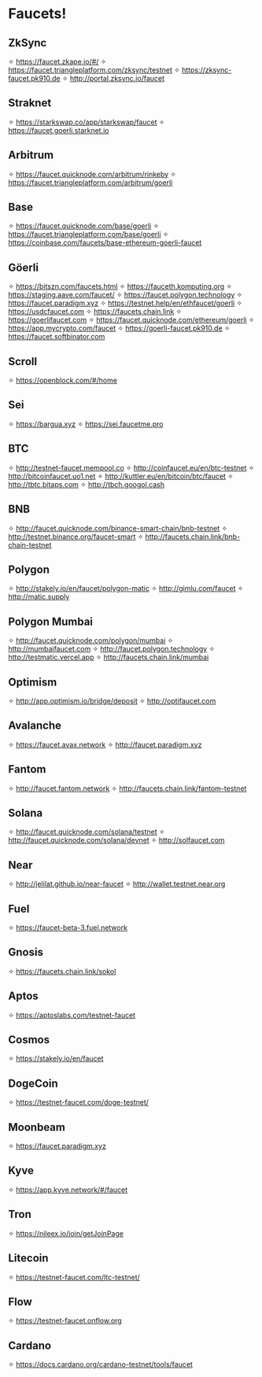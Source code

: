 # Faucets!

## ZkSync

✧ https://faucet.zkape.io/#/
✧ https://faucet.triangleplatform.com/zksync/testnet
✧ https://zksync-faucet.pk910.de
✧ http://portal.zksync.io/faucet

## Straknet

✧ https://starkswap.co/app/starkswap/faucet
✧ https://faucet.goerli.starknet.io

## Arbitrum

✧ https://faucet.quicknode.com/arbitrum/rinkeby
✧ https://faucet.triangleplatform.com/arbitrum/goerli

## Base

✧ https://faucet.quicknode.com/base/goerli
✧ https://faucet.triangleplatform.com/base/goerli
✧ https://coinbase.com/faucets/base-ethereum-goerli-faucet

## Göerli

✧ https://bitszn.com/faucets.html
✧ https://fauceth.komputing.org
✧ https://staging.aave.com/faucet/
✧ https://faucet.polygon.technology
✧ https://faucet.paradigm.xyz
✧ https://testnet.help/en/ethfaucet/goerli
✧ https://usdcfaucet.com
✧ https://faucets.chain.link
✧ https://goerlifaucet.com
✧ https://faucet.quicknode.com/ethereum/goerli
✧ https://app.mycrypto.com/faucet
✧ https://goerli-faucet.pk910.de
✧ https://faucet.softbinator.com

## Scroll

✧ https://openblock.com/#/home

## Sei

✧ https://bargua.xyz
✧ https://sei.faucetme.pro

## BTC

✧ http://testnet-faucet.mempool.co
✧ http://coinfaucet.eu/en/btc-testnet
✧ http://bitcoinfaucet.uo1.net
✧ http://kuttler.eu/en/bitcoin/btc/faucet
✧ http://tbtc.bitaps.com
✧ http://tbch.googol.cash

## BNB

✧ http://faucet.quicknode.com/binance-smart-chain/bnb-testnet
✧ http://testnet.binance.org/faucet-smart
✧ http://faucets.chain.link/bnb-chain-testnet

## Polygon

✧ http://stakely.io/en/faucet/polygon-matic
✧ http://gimlu.com/faucet
✧ http://matic.supply

## Polygon Mumbai

✧ http://faucet.quicknode.com/polygon/mumbai
✧ http://mumbaifaucet.com
✧ http://faucet.polygon.technology
✧ http://testmatic.vercel.app
✧ http://faucets.chain.link/mumbai

## Optimism

✧ http://app.optimism.io/bridge/deposit
✧ http://optifaucet.com

## Avalanche

✧ https://faucet.avax.network
✧ http://faucet.paradigm.xyz

## Fantom

✧ http://faucet.fantom.network
✧ http://faucets.chain.link/fantom-testnet

## Solana

✧ http://faucet.quicknode.com/solana/testnet
✧ http://faucet.quicknode.com/solana/devnet
✧ http://solfaucet.com

## Near

✧ http://jelilat.github.io/near-faucet
✧ http://wallet.testnet.near.org

## Fuel

✧ https://faucet-beta-3.fuel.network

## Gnosis

✧ https://faucets.chain.link/sokol

## Aptos

✧ https://aptoslabs.com/testnet-faucet

## Cosmos

✧ https://stakely.io/en/faucet

## DogeCoin

✧ https://testnet-faucet.com/doge-testnet/

## Moonbeam

✧ https://faucet.paradigm.xyz

## Kyve

✧ https://app.kyve.network/#/faucet

## Tron

✧ https://nileex.io/join/getJoinPage

## Litecoin

✧ https://testnet-faucet.com/ltc-testnet/

## Flow

✧ https://testnet-faucet.onflow.org

## Cardano

✧ https://docs.cardano.org/cardano-testnet/tools/faucet
